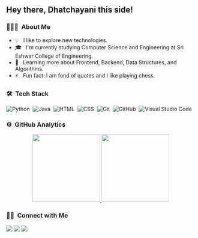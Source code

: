 ## Hey there, Dhatchayani this side!

<!--
**DHATCHAYANI-CSE/DHATCHAYANI-CSE** is a ✨ _special_ ✨ repository because its `README.md` (this file) appears on your GitHub profile.
-->

### 👨🏻‍💻 &nbsp;About Me
- 💡 &nbsp; I like to explore new technologies.  
- 🎓 &nbsp; I'm currently studying Computer Science and Engineering at Sri Eshwar College of Engineering.  
- 🌱 &nbsp; Learning more about Frontend, Backend, Data Structures, and Algorithms.  
- ⚡️ &nbsp; Fun fact: I am fond of quotes and I like playing chess.  

### 🛠 &nbsp;Tech Stack

![Python](https://img.shields.io/badge/-Python-05122A?style=flat&logo=python)&nbsp;
![Java](https://img.shields.io/badge/-Java-05122A?style=flat&logo=Java&logoColor=FFA518)&nbsp;
![HTML](https://img.shields.io/badge/-HTML-05122A?style=flat&logo=HTML5)&nbsp;
![CSS](https://img.shields.io/badge/-CSS-05122A?style=flat&logo=CSS3&logoColor=1572B6)&nbsp;
![Git](https://img.shields.io/badge/-Git-05122A?style=flat&logo=git)&nbsp;
![GitHub](https://img.shields.io/badge/-GitHub-05122A?style=flat&logo=github)&nbsp;
![Visual Studio Code](https://img.shields.io/badge/-Visual%20Studio%20Code-05122A?style=flat&logo=visual-studio-code&logoColor=007ACC)&nbsp;

### ⚙️ &nbsp;GitHub Analytics

<p align="center">
<a href="https://github.com/DHATCHAYANI-CSE">
  <img height="180em" src="https://github-readme-stats-eight-theta.vercel.app/api?username=DHATCHAYANI-CSE&show_icons=true&theme=algolia&include_all_commits=true&count_private=true"/>
  <img height="180em" src="https://github-readme-stats-eight-theta.vercel.app/api/top-langs/?username=AVS1508&layout=compact&langs_count=8&theme=algolia"/>
</a>
</p>

### 🤝🏻 &nbsp;Connect with Me

<p align="center">

<a href="https://www.linkedin.com/in/dhatchayani-arun-a56b2a264"><img src="https://img.shields.io/badge/linkedin-DhatchayniArun-blue"/></a>
<a href="mailto:your-email@example.com"><img src="https://img.shields.io/badge/-your-email@example.com-D14836?style=flat&logo=Gmail&logoColor=white"/></a>
<a href="https://instagram.com/yourusername"><img src="https://img.shields.io/badge/-@yourusername-E4405F?style=flat&logo=Instagram&logoColor=white"/></a>

</p>
